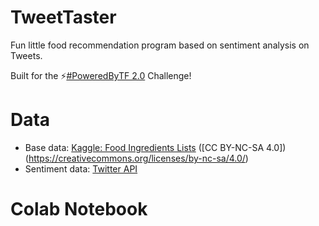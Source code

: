 # TweetTaster
Fun little food recommendation program based on sentiment analysis on Tweets. 

Built for the ⚡[#PoweredByTF 2.0](https://tensorflow.devpost.com/) Challenge!

# Data
* Base data: [Kaggle: Food Ingredients Lists](https://www.kaggle.com/datafiniti/food-ingredient-lists) ([CC BY-NC-SA 4.0])(https://creativecommons.org/licenses/by-nc-sa/4.0/)
* Sentiment data: [Twitter API](https://developer.twitter.com/en/docs/tweets/search/overview)

# Colab Notebook
